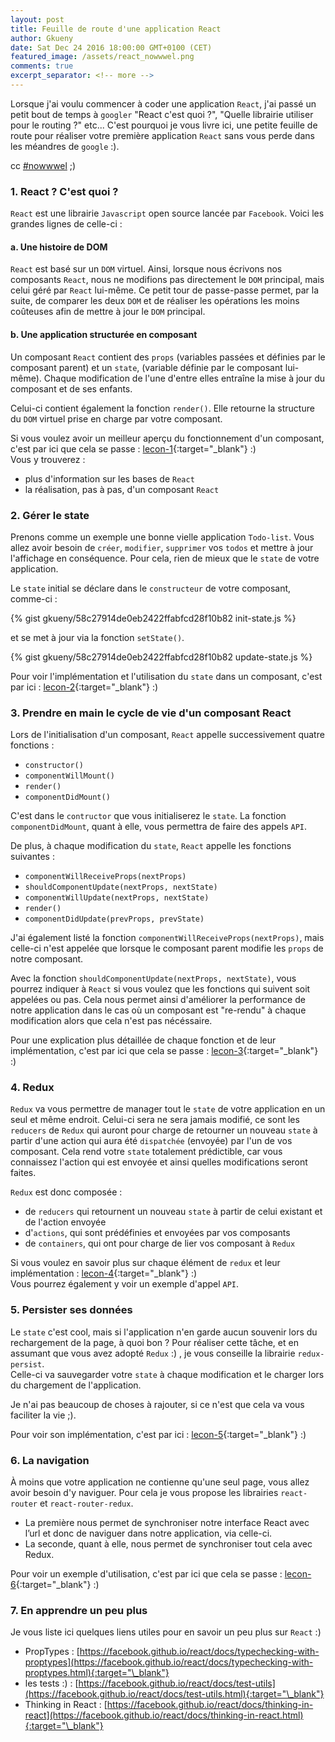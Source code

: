 ```yaml
---
layout: post
title: Feuille de route d'une application React
author: Gkueny
date: Sat Dec 24 2016 18:00:00 GMT+0100 (CET)
featured_image: /assets/react_nowwwel.png
comments: true
excerpt_separator: <!-- more -->
---
```

Lorsque j'ai voulu commencer à coder une application `React`, j'ai passé un petit bout de temps à `googler` "React c'est quoi ?", "Quelle librairie utiliser pour le routing ?" etc... C'est pourquoi je vous livre ici, une petite feuille de route pour réaliser votre première application `React` sans vous perde dans les méandres de `google` :).
<!-- more -->

cc [#nowwwel](https://twitter.com/search?f=tweets&vertical=default&q=%23nowwwel) ;)

<div id="toc"></div>

### 1. React ? C'est quoi ?

`React` est une librairie `Javascript` open source lancée par `Facebook`. Voici les grandes lignes de celle-ci :

#### a. Une histoire de DOM

`React` est basé sur un `DOM` virtuel. Ainsi, lorsque nous écrivons nos composants `React`, nous ne modifions pas directement le `DOM` principal, mais celui géré par `React` lui-même. Ce petit tour de passe-passe permet, par la suite, de comparer les deux `DOM` et de réaliser les opérations les moins coûteuses afin de mettre à jour le `DOM` principal.

#### b. Une application structurée en composant

Un composant `React` contient des `props` (variables passées et définies par le composant parent) et un `state`, (variable définie par le composant lui-même). Chaque modification de l'une d'entre elles entraîne la mise à jour du composant et de ses enfants.

Celui-ci contient également la fonction `render()`. Elle retourne la structure du `DOM` virtuel prise en charge par votre composant.

Si vous voulez avoir un meilleur aperçu du fonctionnement d'un composant, c'est par ici que cela se passe : [lecon-1]({{site.url}}/react-lecon-1){:target="\_blank"} :) <br/>
Vous y trouverez :
- plus d'information sur les bases de `React`
- la réalisation, pas à pas, d'un composant `React`

### 2. Gérer le state

Prenons comme un exemple une bonne vielle application `Todo-list`. Vous allez avoir besoin de `créer`, `modifier`, `supprimer` vos `todos` et mettre à jour l'affichage en conséquence. Pour cela, rien de mieux que le `state` de votre application.

Le `state` initial se déclare dans le `constructeur` de votre composant, comme-ci :


{% gist gkueny/58c27914de0eb2422ffabfcd28f10b82 init-state.js %}

<!-- {% highlight javascript %}
// initialisation du state
this.state = {
    todos : [],     // le tableau de nos todos
    message : ""    // un message
}
{% endhighlight %} -->

et se met à jour via la fonction `setState()`.

{% gist gkueny/58c27914de0eb2422ffabfcd28f10b82 update-state.js %}
<!-- {% highlight javascript %}
// Ajout d'une nouvelle todo
this.setState({
    todos : [
        ...this.state.todos,
        newTodo
      ]
})
{% endhighlight %} -->

Pour voir l'implémentation et l'utilisation du `state` dans un composant, c'est par ici : [lecon-2]({{site.url}}/react-lecon-2){:target="\_blank"} :)

### 3. Prendre en main le cycle de vie d'un composant React

Lors de l'initialisation d'un composant, `React` appelle successivement quatre fonctions :
- `constructor()`
- `componentWillMount()`
- `render()`
- `componentDidMount()`

C'est dans le `contructor` que vous initialiserez le `state`. La fonction `componentDidMount`, quant à elle, vous permettra de faire des appels `API`.

De plus, à chaque modification du `state`, `React` appelle les fonctions suivantes :
- `componentWillReceiveProps(nextProps)`
- `shouldComponentUpdate(nextProps, nextState)`
- `componentWillUpdate(nextProps, nextState)`
- `render()`
- `componentDidUpdate(prevProps, prevState)`

J'ai également listé la fonction `componentWillReceiveProps(nextProps)`, mais celle-ci n'est appelée que lorsque le composant parent modifie les `props` de notre composant.

Avec la fonction `shouldComponentUpdate(nextProps, nextState)`, vous pourrez indiquer à `React` si vous voulez que les fonctions qui suivent soit appelées ou pas. Cela nous permet ainsi d'améliorer la performance de notre application dans le cas où un composant est "re-rendu" à chaque modification alors que cela n'est pas nécéssaire.

Pour une explication plus détaillée de chaque fonction et de leur implémentation, c'est par ici que cela se passe : [lecon-3]({{site.url}}/react-lecon-3){:target="\_blank"} :)

### 4. Redux

`Redux` va vous permettre de manager tout le `state` de votre application en un seul et même endroit. Celui-ci sera ne sera jamais modifié, ce sont les `reducers` de `Redux` qui auront pour charge de retourner un nouveau `state` à partir d'une action qui aura été `dispatchée` (envoyée) par l'un de vos composant. Cela rend votre `state` totalement prédictible, car vous connaissez l'action qui est envoyée et ainsi quelles modifications seront faites.

`Redux` est donc composée :
- de `reducers` qui retournent un nouveau `state` à partir de celui existant et de l'action envoyée
- d'`actions`, qui sont prédéfinies et envoyées par vos composants
- de `containers`, qui ont pour charge de lier vos composant à `Redux`

Si vous voulez en savoir plus sur chaque élément de `redux` et leur implémentation : [lecon-4]({{site.url}}/react-lecon-4){:target="\_blank"} :) <br/>
Vous pourrez également y voir un exemple d'appel `API`.

### 5. Persister ses données

Le `state` c'est cool, mais si l'application n'en garde aucun souvenir lors du rechargement de la page, à quoi bon ?
Pour réaliser cette tâche, et en assumant que vous avez adopté `Redux` :) , je vous conseille la librairie `redux-persist`. <br/>
Celle-ci va sauvegarder votre `state` à chaque modification et le charger lors du chargement de l'application.

Je n'ai pas beaucoup de choses à rajouter, si ce n'est que cela va vous faciliter la vie ;).

Pour voir son implémentation, c'est par ici : [lecon-5]({{site.url}}/react-lecon-5){:target="\_blank"} :)

### 6. La navigation

À moins que votre application ne contienne qu'une seul page, vous allez avoir besoin d'y naviguer. Pour cela je vous propose les librairies `react-router` et `react-router-redux`.
- La première nous permet de synchroniser notre interface React avec l’url et donc de naviguer dans notre application, via celle-ci.
- La seconde, quant à elle, nous permet de synchroniser tout cela avec Redux.

Pour voir un exemple d'utilisation, c'est par ici que cela se passe : [lecon-6]({{site.url}}/react-lecon-6){:target="\_blank"} :)

### 7. En apprendre un peu plus

Je vous liste ici quelques liens utiles pour en savoir un peu plus sur `React` :)
- PropTypes : [https://facebook.github.io/react/docs/typechecking-with-proptypes](https://facebook.github.io/react/docs/typechecking-with-proptypes.html){:target="\_blank"}
- les tests :) : [https://facebook.github.io/react/docs/test-utils](https://facebook.github.io/react/docs/test-utils.html){:target="\_blank"}
- Thinking in React : [https://facebook.github.io/react/docs/thinking-in-react](https://facebook.github.io/react/docs/thinking-in-react.html){:target="\_blank"}
